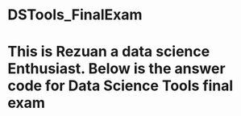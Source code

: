 # DSTools_FinalExam
# This is Rezuan a data science Enthusiast. Below is the answer code for Data Science Tools final exam

